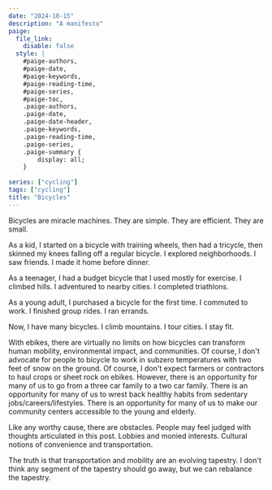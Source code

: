 ```yaml
---
date: "2024-10-15"
description: "A manifesto"
paige:
  file_link:
    disable: false
  style: |
    #paige-authors,
    #paige-date,
    #paige-keywords,
    #paige-reading-time,
    #paige-series,
    #paige-toc,
    .paige-authors,
    .paige-date,
    .paige-date-header,
    .paige-keywords,
    .paige-reading-time,
    .paige-series,
    .paige-summary {
        display: all;
    }
    
series: ["cycling"]
tags: ["cycling"]
title: "Bicycles"
---
```

Bicycles are miracle machines. They are simple. They are efficient. They are small.  

As a kid, I started on a bicycle with training wheels, then had a tricycle, then skinned my knees falling off a regular bicycle. I explored neighborhoods. I saw friends. I made it home before dinner. 

As a teenager, I had a budget bicycle that I used mostly for exercise. I climbed hills. I adventured to nearby cities. I completed triathlons. 

As a young adult, I purchased a bicycle for the first time. I commuted to work. I finished group rides. I ran errands. 

Now, I have many bicycles. I climb mountains. I tour cities. I stay fit. 

With ebikes, there are virtually no limits on how bicycles can transform human mobility, environmental impact, and communities. Of course, I don't advocate for people to bicycle to work in subzero temperatures with two feet of snow on the ground. Of course, I don't expect farmers or contractors to haul crops or sheet rock on ebikes. However, there is an opportunity for many of us to go from a three car family to a two car family. There is an opportunity for many of us to wrest back healthy habits from sedentary jobs/careers/lifestyles. There is an opportunity for many of us to make our community centers accessible to the young and elderly. 

Like any worthy cause, there are obstacles. People may feel judged with thoughts articulated in this post. Lobbies and monied interests. Cultural notions of convenience and transportation.

The truth is that transportation and mobility are an evolving tapestry. I don't think any segment of the tapestry should go away, but we can rebalance the tapestry. 

